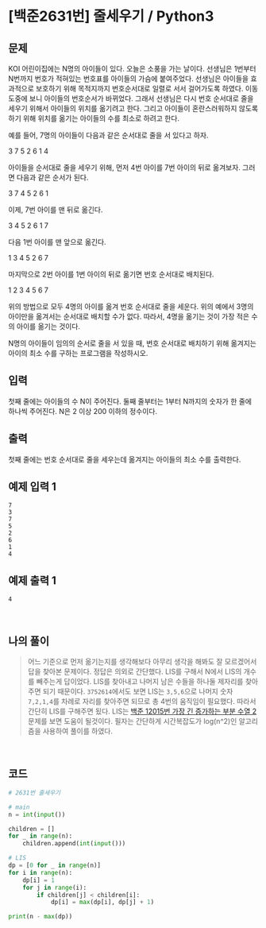 # [백준2631번] 줄세우기 / Python3

## 문제

KOI 어린이집에는 N명의 아이들이 있다. 오늘은 소풍을 가는 날이다. 선생님은 1번부터 N번까지 번호가 적혀있는 번호표를 아이들의 가슴에 붙여주었다. 선생님은 아이들을 효과적으로 보호하기 위해 목적지까지 번호순서대로 일렬로 서서 걸어가도록 하였다. 이동 도중에 보니 아이들의 번호순서가 바뀌었다. 그래서 선생님은 다시 번호 순서대로 줄을 세우기 위해서 아이들의 위치를 옮기려고 한다. 그리고 아이들이 혼란스러워하지 않도록 하기 위해 위치를 옮기는 아이들의 수를 최소로 하려고 한다.

예를 들어, 7명의 아이들이 다음과 같은 순서대로 줄을 서 있다고 하자.

3 7 5 2 6 1 4

아이들을 순서대로 줄을 세우기 위해, 먼저 4번 아이를 7번 아이의 뒤로 옮겨보자. 그러면 다음과 같은 순서가 된다.

3 7 4 5 2 6 1

이제, 7번 아이를 맨 뒤로 옮긴다.

3 4 5 2 6 1 7

다음 1번 아이를 맨 앞으로 옮긴다.

1 3 4 5 2 6 7

마지막으로 2번 아이를 1번 아이의 뒤로 옮기면 번호 순서대로 배치된다.

1 2 3 4 5 6 7

위의 방법으로 모두 4명의 아이를 옮겨 번호 순서대로 줄을 세운다. 위의 예에서 3명의 아이만을 옮겨서는 순서대로 배치할 수가 없다. 따라서, 4명을 옮기는 것이 가장 적은 수의 아이를 옮기는 것이다.

N명의 아이들이 임의의 순서로 줄을 서 있을 때, 번호 순서대로 배치하기 위해 옮겨지는 아이의 최소 수를 구하는 프로그램을 작성하시오.

## 입력

첫째 줄에는 아이들의 수 N이 주어진다. 둘째 줄부터는 1부터 N까지의 숫자가 한 줄에 하나씩 주어진다. N은 2 이상 200 이하의 정수이다.

## 출력

첫째 줄에는 번호 순서대로 줄을 세우는데 옮겨지는 아이들의 최소 수를 출력한다.

## 예제 입력 1

```
7
3
7
5
2
6
1
4
```

## 예제 출력 1 

```
4
```

<br>

## 나의 풀이

> 어느 기준으로 먼저 옮기는지를 생각해보다 아무리 생각을 해봐도 잘 모르겠어서 답을 찾아본 문제이다. 정답은 의외로 간단했다. LIS를 구해서 N에서 LIS의 개수를 빼주는게 답이었다. LIS를 찾아내고 나머지 남은 수들을 하나둘 제자리를 찾아주면 되기 때문이다. `3752614`에서도 보면 LIS는 `3,5,6`으로 나머지 숫자 `7,2,1,4`를 차례로 자리를 찾아주면 되므로 총 4번의 움직임이 필요했다. 따라서 간단히 LIS를 구해주면 됬다. LIS는 [백준 12015번 가장 긴 증가하는 부분 수열 2](https://hooongs.tistory.com/129)문제를 보면 도움이 될것이다. 필자는 간단하게 시간복잡도가 log(n^2)인 알고리즘을 사용하여 풀이를 하였다.

<br>

## 코드

```python
# 2631번 줄세우기

# main
n = int(input())

children = []
for _ in range(n):
    children.append(int(input()))

# LIS
dp = [0 for _ in range(n)]
for i in range(n):
    dp[i] = 1
    for j in range(i):
        if children[j] < children[i]:
            dp[i] = max(dp[i], dp[j] + 1)

print(n - max(dp))

```

